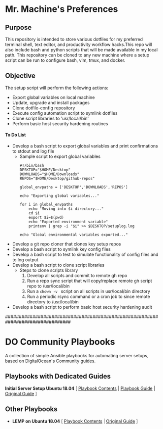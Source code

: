 # Mr. Machine's Preferences

## Purpose
This repository is intended to store various dotfiles for my preferred terminal shell, text editor, and productivity workflow hacks.This repo will also include bash and python scripts that will be made available in my local path. This repository can be cloned to any new machine where a setup script can be run to configure bash, vim, tmux, and docker.

## Objective
The setup script will perform the following actions:
+ Export global variables on local machine
+ Update, upgrade and install packages
+ Clone dotfile-config repository 
+ Execute config automation script to symlink dotfiles
+ Clone script libraries to 'usr/local/bin'
+ Perform basic host security hardening routines
    
#### To Do List
+ Develop a bash script to export global variables and print confirmations to stdout and log file
  - Sample script to export global variables
    ```
    #!/bin/bash
    DESKTOP="$HOME/Desktop"
    DOWNLOADS="$HOME/Downloads"
    REPOS="$HOME/Desktop/github-repos"

    global_envpaths = ['DESKTOP','DOWNLOADS','REPOS']

    echo "Exporting global variables..."

    for i in global_envpaths
        echo "Moving into $i directory..."
        cd $i
        export $i=$(pwd)
        echo "Exported environment variable"
        printenv | grep -i "$i" >> $DESKTOP/setuplog.log
    
    echo "Global environmental variables exported..."
    ```
+ Develop a git repo cloner that clones key setup repos
+ Develop a bash script to symlink key config files
+ Develop a bash script to test to simulate functionality of config files and to log output
+ Develop a bash script to clone script libraries
  - Steps to clone scripts library
    1. Develop all scripts and commit to remote gh repo
    2. Run a repo sync script that will copy/replace remote gh script repo to /usr/local/bin
    3. Run a ```chown -v ``` script on all scripts in usr/local/bin directory
    4. Run a periodic rsync command or a cron job to since remote directory to /usr/local/bin
+ Develop a bash script to perform basic host security hardening audit
  
################################################################################

# DO Community Playbooks

A collection of simple Ansible playbooks for automating server setups, based on DigitalOcean's Community guides.

## Playbooks with Dedicated Guides

**Initial Server Setup Ubuntu 18.04** [ [Playbook Contents](https://github.com/do-community/ansible-playbooks/blob/master/initial_server_setup/ubuntu1804.yml) | [Playbook Guide](https://www.digitalocean.com/community/tutorials/automating-initial-server-setup-with-ansible) | [Original Guide](https://www.digitalocean.com/community/tutorials/initial-server-setup-with-ubuntu-18-04) ] 

## Other Playbooks
- **LEMP on Ubuntu 18.04** [ [Playbook Contents](https://github.com/do-community/ansible-playbooks/blob/master/lemp/ubuntu1804.yml) | [Original Guide](https://www.digitalocean.com/community/tutorials/how-to-install-linux-nginx-mysql-php-lemp-stack-ubuntu-18-04) ]


